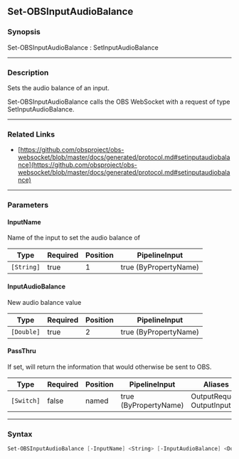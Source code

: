 Set-OBSInputAudioBalance
------------------------




### Synopsis
Set-OBSInputAudioBalance : SetInputAudioBalance



---


### Description

Sets the audio balance of an input.


Set-OBSInputAudioBalance calls the OBS WebSocket with a request of type SetInputAudioBalance.



---


### Related Links
* [https://github.com/obsproject/obs-websocket/blob/master/docs/generated/protocol.md#setinputaudiobalance](https://github.com/obsproject/obs-websocket/blob/master/docs/generated/protocol.md#setinputaudiobalance)





---


### Parameters
#### **InputName**

Name of the input to set the audio balance of






|Type      |Required|Position|PipelineInput        |
|----------|--------|--------|---------------------|
|`[String]`|true    |1       |true (ByPropertyName)|



#### **InputAudioBalance**

New audio balance value






|Type      |Required|Position|PipelineInput        |
|----------|--------|--------|---------------------|
|`[Double]`|true    |2       |true (ByPropertyName)|



#### **PassThru**

If set, will return the information that would otherwise be sent to OBS.






|Type      |Required|Position|PipelineInput        |Aliases                      |
|----------|--------|--------|---------------------|-----------------------------|
|`[Switch]`|false   |named   |true (ByPropertyName)|OutputRequest<br/>OutputInput|





---


### Syntax
```PowerShell
Set-OBSInputAudioBalance [-InputName] <String> [-InputAudioBalance] <Double> [-PassThru] [<CommonParameters>]
```
